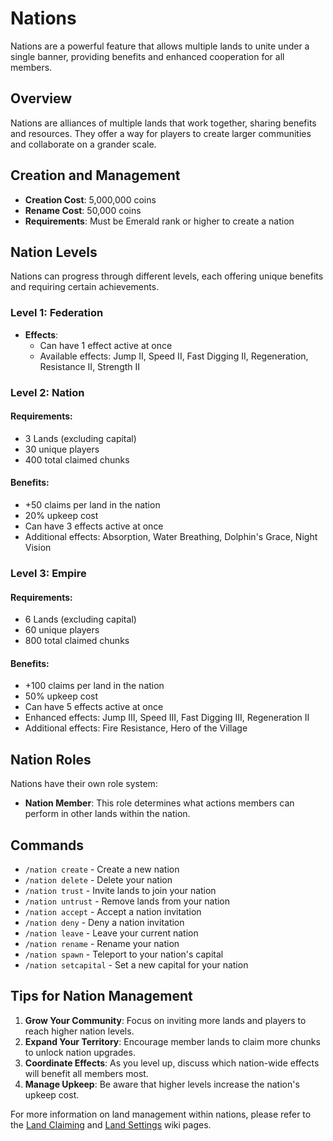 # Nations

Nations are a powerful feature that allows multiple lands to unite under a single banner, providing benefits and enhanced cooperation for all members.

## Overview

Nations are alliances of multiple lands that work together, sharing benefits and resources. They offer a way for players to create larger communities and collaborate on a grander scale.

## Creation and Management

- **Creation Cost**: 5,000,000 coins
- **Rename Cost**: 50,000 coins
- **Requirements**: Must be Emerald rank or higher to create a nation

## Nation Levels

Nations can progress through different levels, each offering unique benefits and requiring certain achievements.

### Level 1: Federation

- **Effects**: 
  - Can have 1 effect active at once
  - Available effects: Jump II, Speed II, Fast Digging II, Regeneration, Resistance II, Strength II

### Level 2: Nation

#### Requirements:
- 3 Lands (excluding capital)
- 30 unique players
- 400 total claimed chunks

#### Benefits:
- +50 claims per land in the nation
- 20% upkeep cost
- Can have 3 effects active at once
- Additional effects: Absorption, Water Breathing, Dolphin's Grace, Night Vision

### Level 3: Empire

#### Requirements:
- 6 Lands (excluding capital)
- 60 unique players
- 800 total claimed chunks

#### Benefits:
- +100 claims per land in the nation
- 50% upkeep cost
- Can have 5 effects active at once
- Enhanced effects: Jump III, Speed III, Fast Digging III, Regeneration II
- Additional effects: Fire Resistance, Hero of the Village

## Nation Roles

Nations have their own role system:

- **Nation Member**: This role determines what actions members can perform in other lands within the nation.

## Commands

- `/nation create` - Create a new nation
- `/nation delete` - Delete your nation
- `/nation trust` - Invite lands to join your nation
- `/nation untrust` - Remove lands from your nation
- `/nation accept` - Accept a nation invitation
- `/nation deny` - Deny a nation invitation
- `/nation leave` - Leave your current nation
- `/nation rename` - Rename your nation
- `/nation spawn` - Teleport to your nation's capital
- `/nation setcapital` - Set a new capital for your nation

## Tips for Nation Management

1. **Grow Your Community**: Focus on inviting more lands and players to reach higher nation levels.
2. **Expand Your Territory**: Encourage member lands to claim more chunks to unlock nation upgrades.
3. **Coordinate Effects**: As you level up, discuss which nation-wide effects will benefit all members most.
4. **Manage Upkeep**: Be aware that higher levels increase the nation's upkeep cost.

For more information on land management within nations, please refer to the [Land Claiming](landClaiming.md) and [Land Settings](landSettings.md) wiki pages.
